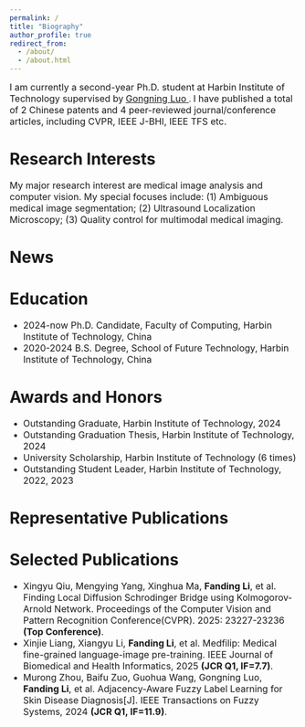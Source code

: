 ```yaml
---
permalink: /
title: "Biography"
author_profile: true
redirect_from: 
  - /about/
  - /about.html
---
```

<font size=3> I am currently a second-year Ph.D. student at Harbin Institute of Technology supervised by</font> [<font size=3> Gongning Luo </font>](https://homepage.hit.edu.cn/luogongning?lang=zh). <font size=3> I have published a total of 2 Chinese patents and 4 peer-reviewed journal/conference articles, including CVPR, IEEE J-BHI, IEEE TFS etc.</font>

Research Interests
======
<font size=3> My major research interest are medical image analysis and computer vision. My special focuses include: (1) Ambiguous medical image segmentation; (2) Ultrasound Localization Microscopy; (3) Quality control for multimodal medical imaging.</font>

News
======
<font size=3></font>

Education
======
 - <font size=3> 2024-now Ph.D. Candidate, Faculty of Computing, Harbin Institute of Technology, China</font>
 - <font size=3> 2020-2024 B.S. Degree, School of Future Technology, Harbin Institute of Technology, China</font>

Awards and Honors
======
- <font size=3> Outstanding Graduate, Harbin Institute of Technology, 2024</font>
- <font size=3> Outstanding Graduation Thesis, Harbin Institute of Technology, 2024</font>
- <font size=3> University Scholarship, Harbin Institute of Technology (6 times)</font>
- <font size=3> Outstanding Student Leader, Harbin Institute of Technology, 2022, 2023</font>

Representative Publications
======

Selected Publications
======
- <font size=3> Xingyu Qiu, Mengying Yang, Xinghua Ma, </font>**<font size=3>Fanding Li</font>**<font size=3>, et al. Finding Local Diffusion Schrodinger Bridge using Kolmogorov-Arnold Network. Proceedings of the Computer Vision and Pattern Recognition Conference(CVPR). 2025: 23227-23236 **(Top Conference)**.</font>
- <font size=3> Xinjie Liang, Xiangyu Li, </font>**<font size=3>Fanding Li</font>**<font size=3>, et al. Medfilip: Medical fine-grained language-image pre-training. IEEE Journal of Biomedical and Health Informatics, 2025 **(JCR Q1, IF=7.7)**.</font>
- <font size=3> Murong Zhou, Baifu Zuo, Guohua Wang, Gongning Luo, </font>**<font size=3>Fanding Li</font>**<font size=3>, et al. Adjacency-Aware Fuzzy Label Learning for Skin Disease Diagnosis[J]. IEEE Transactions on Fuzzy Systems, 2024 **(JCR Q1, IF=11.9)**.</font>
